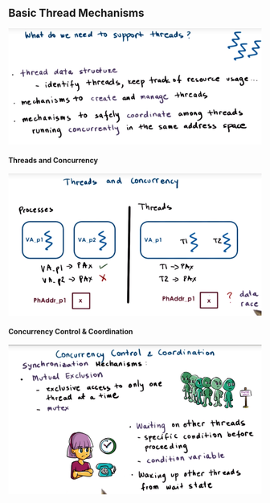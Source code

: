 ## Basic Thread Mechanisms

![](/assets/basic_thread.png)

#### Threads and Concurrency

![](/assets/threads_and_concurrency.png)

#### Concurrency Control & Coordination

![](/assets/concurrency_control_and_coordination.png)


